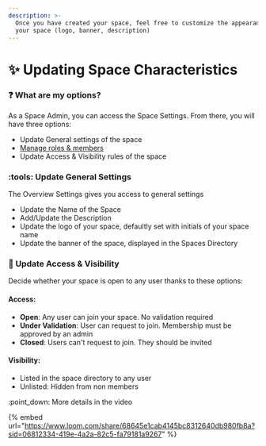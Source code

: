 ```yaml
---
description: >-
  Once you have created your space, feel free to customize the appearance of
  your space (logo, banner, description)
---
```


# ✨ Updating Space Characteristics

### :question: What are my options?

As a Space Admin, you can access the Space Settings. From there, you will have three options:

* Update General settings of the space
* [Manage roles & members](managing-space-roles.md)
* Update Access & Visibility rules of the space

### &#x20;:tools: Update General Settings

The Overview Settings gives you access to general settings

* Update the Name of the Space
* Add/Update the Description
* Update the logo of your space, defaultly set with initials of your space name
* Update the banner of the space, displayed in the Spaces Directory

### :door: Update Access & Visibility

Decide whether your space is open to any user thanks to these options:

#### **Access:**

* **Open**: Any user can join your space. No validation required
* **Under Validation**: User can request to join. Membership must be approved by an admin
* **Closed**: Users can't request to join. They should be invited

#### Visibility:

* Listed in the space directory to any user
* Unlisted: Hidden from non members

:point\_down: More details in the video



{% embed url="https://www.loom.com/share/68645e1cab4145bc8312640db980fb8a?sid=06812334-419e-4a2a-82c5-fa79181a9267" %}
